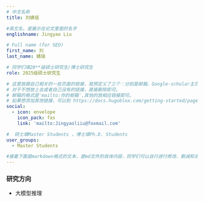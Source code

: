 ```yaml
---
# 中文名称
title: 刘婧瑶

#英文名，是展示在论文里面的名字
englishname: Jingyao Liu

# Full name (for SEO)
first_name: 刘
last_name: 婧瑶

# 同学们填20**级硕士研究生/博士研究生
role: 2025级硕士研究生

# 这里放跟自己相关的一些页面的链接，我预定义了三个：分别是邮箱、Google-scholar主页和github主页
# 对于不想放上去或者自己没有的链接，直接删除即可。
# 邮箱的格式是'mailto:你的邮箱',其他的放相应链接即可。
# 如果想添加其他链接，可以到 https://docs.hugoblox.com/getting-started/page-builder/#icons 上去找图标，或者直接放在下面的详细介绍上
social:
  - icon: envelope
    icon_pack: fas
    link: 'mailto:Jingyaoliiu@foxmail.com'

#  硕士填Master Students ，博士填Ph.D. Students
user_groups:
  - Master Students

#接着下面是markdown格式的文本，是md文件的具体内容，同学们可以自行进行修改、删减和添加
---
```

<!-- 以下内容一定要遵循markdown语法 -->
<!-- ###代表的是以三级标题的形式展示后面的文本，* 代表以列表的形式展示后面的文本-->

<!-- 这里可以先放一段简要自我介绍或者是自己想要放上去的一些链接 ，不想放的话也可以删了-->


### 研究方向
* 大模型推理

<!-- 可以放校内外的一些荣誉，包括荣誉称号、奖学金、企业未来之星等等 -->

